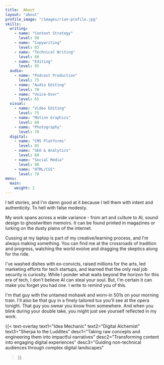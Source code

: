 ```yaml
---
title:  About
layout: "about"
profile_image: "/images/rian-profile.jpg"
skills:
  writing:
    - name: "Content Strategy"
      level: 90
    - name: "Copywriting"
      level: 85
    - name: "Technical Writing"
      level: 80
    - name: "Editing"
      level: 95
  audio:
    - name: "Podcast Production"
      level: 75
    - name: "Audio Editing"
      level: 70
    - name: "Voice-Over"
      level: 65
  visual:
    - name: "Video Editing"
      level: 75
    - name: "Motion Graphics"
      level: 60
    - name: "Photography"
      level: 70
  digital:
    - name: "CMS Platforms"
      level: 85
    - name: "SEO & Analytics"
      level: 80
    - name: "Social Media"
      level: 90
    - name: "HTML/CSS"
      level: 70
menu:
  main:
    weight: 2
---
```


I tell stories, and I'm damn good at it because I tell them with intent and authenticity. To hell with false modesty.

My work spans across a wide variance - from art and culture to AI, sound design to ghostwritten memoirs. It can be found printed in magazines or lurking on the dusty plains of the internet.

Cussing at my laptop is part of my creative/learning process, and I'm always making something. You can find me at the crossroads of tradition and progress, watching the world evolve and dragging the skeptics along for the ride.

I've washed dishes with ex-convicts, raised millions for the arts, led marketing efforts for tech startups, and learned that the only real job security is curiosity. While I ponder what waits beyond the horizon for this era of tech, I don't believe AI can steal your soul. But, I'm certain it can make you forget you had one. I write to remind you of this.

I'm that guy with the untamed mohawk and worn-in 501s on your morning train. I'll also be that guy in a finely tailored tux you'll see at the opera tonight. That guy you swear you know from somewhere. And when you blink during your double take, you might just see yourself reflected in my work.

{{< text-overlay
  text1="Idea Mechanic"
  text2="Digital Alchemist"
  text3="Sherpa to the Luddites"
  desc1="Taking raw concepts and engineering them into impactful narratives"
  desc2="Transforming content into engaging digital experiences"
  desc3="Guiding non-technical audiences through complex digital landscapes"
>}}
